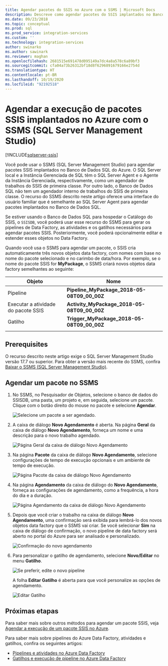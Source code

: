 ```yaml
---
title: Agendar pacotes do SSIS no Azure com o SSMS | Microsoft Docs
description: Descreve como agendar pacotes do SSIS implantados no Banco de Dados SQL do Azure usando o comando de agendamento no SSMS (SQL Server Management Studio).
ms.date: 09/23/2018
ms.topic: conceptual
ms.prod: sql
ms.prod_service: integration-services
ms.custom: ''
ms.technology: integration-services
author: swinarko
ms.author: sawinark
ms.reviewer: maghan
ms.openlocfilehash: 2681515e691478d095149a7dc4a8a578c6a89bf3
ms.sourcegitcommit: cfa04a73b26312bf18d8f6296891679166e2754d
ms.translationtype: HT
ms.contentlocale: pt-BR
ms.lasthandoff: 10/19/2020
ms.locfileid: "92192518"
---
```

# <a name="schedule-the-execution-of-ssis-packages-deployed-in-azure-with-sql-server-management-studio-ssms"></a>Agendar a execução de pacotes SSIS implantados no Azure com o SSMS (SQL Server Management Studio)

[!INCLUDE[sqlserver-ssis](../../includes/applies-to-version/sqlserver-ssis.md)]



Você pode usar o SSMS (SQL Server Management Studio) para agendar pacotes SSIS implantados no Banco de Dados SQL do Azure. O SQL Server local e a Instância Gerenciada de SQL têm o SQL Server Agent e o Agente da Instância Gerenciada, respectivamente, como um agendador de trabalhos do SSIS de primeira classe. Por outro lado, o Banco de Dados SQL não tem um agendador interno de trabalhos do SSIS de primeira classe. O recurso do SSMS descrito neste artigo oferece uma interface do usuário familiar que é semelhante ao SQL Server Agent para agendar pacotes implantados no Banco de Dados SQL.

Se estiver usando o Banco de Dados SQL para hospedar o Catálogo do SSIS, o `SSISDB`, você poderá usar esse recurso do SSMS para gerar os pipelines de Data Factory, as atividades e os gatilhos necessários para agendar pacotes SSIS. Posteriormente, você poderá opcionalmente editar e estender esses objetos no Data Factory.

Quando você usa o SSMS para agendar um pacote, o SSIS cria automaticamente três novos objetos data factory, com nomes com base no nome do pacote selecionado e no carimbo de data/hora. Por exemplo, se o nome do pacote SSIS for **MyPackage**, o SSMS criará novos objetos data factory semelhantes ao seguinte:

| Objeto | Nome |
|---|---|
| Pipeline | **Pipeline_MyPackage_2018-05-08T09_00_00Z** |
| Executar a atividade do pacote SSIS | **Activity_MyPackage_2018-05-08T09_00_00Z** |
| Gatilho | **Trigger_MyPackage_2018-05-08T09_00_00Z** |
|||

## <a name="prerequisites"></a>Prerequisites

O recurso descrito neste artigo exige o SQL Server Management Studio versão 17.7 ou superior. Para obter a versão mais recente do SSMS, confira [Baixar o SSMS (SQL Server Management Studio)](../../ssms/download-sql-server-management-studio-ssms.md).

## <a name="schedule-a-package-in-ssms"></a>Agendar um pacote no SSMS

1. No SSMS, no Pesquisador de Objetos, selecione o banco de dados do SSISDB, uma pasta, um projeto e, em seguida, selecione um pacote. Clique com o botão direito do mouse no pacote e selecione **Agendar**.

    ![Selecione um pacote a ser agendado.](media/ssis-azure-schedule-packages-ssms/schedule-ssms-image1-schedule.png)

2. A caixa de diálogo **Novo Agendamento** é aberta. Na página **Geral** da caixa de diálogo **Novo Agendamento**, forneça um nome e uma descrição para o novo trabalho agendado.

    ![Página Geral da caixa de diálogo Novo Agendamento](media/ssis-azure-schedule-packages-ssms/schedule-ssms-image2-new-schedule.png)

3. Na página **Pacote** da caixa de diálogo **Novo Agendamento**, selecione configurações de tempo de execução opcionais e um ambiente de tempo de execução.

    ![Página Pacote da caixa de diálogo Novo Agendamento](media/ssis-azure-schedule-packages-ssms/schedule-ssms-image3-new-schedule2.png)

4. Na página **Agendamento** da caixa de diálogo do **Novo Agendamento**, forneça as configurações de agendamento, como a frequência, a hora do dia e a duração.

    ![Página Agendamento da caixa de diálogo Novo Agendamento](media/ssis-azure-schedule-packages-ssms/schedule-ssms-image4-new-schedule3.png)

5. Depois que você criar o trabalho na caixa de diálogo **Novo Agendamento**, uma confirmação será exibida para lembrá-lo dos novos objetos data factory que o SSMS vai criar. Se você selecionar **Sim** na caixa de diálogo de confirmação, o novo pipeline de data factory será aberto no portal do Azure para ser analisado e personalizado.

    ![Confirmação do novo agendamento](media/ssis-azure-schedule-packages-ssms/schedule-ssms-image5-confirmation.png)

6. Para personalizar o gatilho de agendamento, selecione **Novo/Editar** no menu **Gatilho**.

    ![Se preferir, edite o novo pipeline](media/ssis-azure-schedule-packages-ssms/schedule-ssms-image6-edit.png)

    A folha **Editar Gatilho** é aberta para que você personalize as opções de agendamento.

    ![Editar Gatilho](media/ssis-azure-schedule-packages-ssms/schedule-ssms-image7-edit2.png)

## <a name="next-steps"></a>Próximas etapas

Para saber mais sobre outros métodos para agendar um pacote SSIS, veja [Agendar a execução de um pacote SSIS no Azure](ssis-azure-schedule-packages.md).

Para saber mais sobre pipelines do Azure Data Factory, atividades e gatilhos, confira os seguintes artigos:
-   [Pipelines e atividades no Azure Data Factory](/azure/data-factory/concepts-pipelines-activities)
-   [Gatilhos e execução de pipeline no Azure Data Factory](/azure/data-factory/concepts-pipeline-execution-triggers)